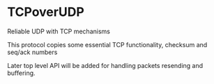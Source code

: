 # TCPoverUDP
Reliable UDP with TCP mechanisms

This protocol copies some essential TCP functionality, checksum and seq/ack numbers

Later top level API will be added for handling packets resending and buffering.
